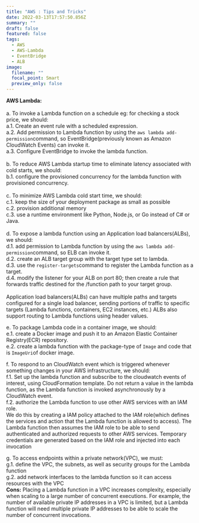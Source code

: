 ```yaml
---
title: "AWS : Tips and Tricks"
date: 2022-03-13T17:57:50.856Z
summary: ""
draft: false
featured: false
tags:
  - AWS
  - AWS-Lambda
  - EventBridge
  - ALB
image:
  filename: ""
  focal_point: Smart
  preview_only: false
---
```

**AWS Lambda:**\
\
a. To invoke a Lambda function on a schedule eg: for checking a stock price, we should:\
a.1. Create an event rule with a scheduled expression.\
a.2. Add permission to Lambda function by using the `aws lambda add-permission`command, so EventBridge(previously known as Amazon CloudWatch Events) can invoke it. \
a.3. Configure EventBridge to invoke the lambda function. \
\
b. To reduce AWS Lambda startup time to eliminate latency associated with cold starts, we should:\
b.1. configure the provisioned concurrency for the lambda function with provisioned concurrency.\
\
c. To minimize AWS Lambda cold start time, we should: \
c.1. keep the size of your deployment package as small as possible\
c.2. provision additional memory\
c.3. use a runtime environment like Python, Node.js, or Go instead of C# or Java.  \
\
d.  To expose a lambda function using an Application load balancers(ALBs), we should:\
d.1. add permission to Lambda function by using the `aws lambda add-permission`command, so ELB can invoke it. \
d.2. create an ALB target group with the target type set to lambda.\
d.3. use the `register-targets`command to register the Lambda function as a target.\
d.4. modify the listener for your ALB on port 80; then create a rule that forwards traffic destined for the /function path to your target group.\
\
Application load balancers(ALBs) can have multiple paths and targets configured for a single load balancer, sending portions of traffic to specific targets (Lambda functions, containers, EC2 instances, etc.) ALBs also support routing to Lambda functions using header values.

e. To package Lambda code in a container image, we should:\
e.1. create a Docker image and push it to an Amazon Elastic Container Registry(ECR) repository. \
e.2. create a lambda function with the package-type of `Image` and code that is `ImageUri`of docker image. 

f. To respond to an CloudWatch event which is triggered whenever something changes in your AWS infrastructure, we should:\
f.1. Set up the lambda function and subscribe to the cloudwatch events of interest, using CloudFormation template. Do not return a value in the lambda function, as the Lambda function is invoked asynchronously by a CloudWatch event.\
f.2. authorize the Lambda function to use other AWS services with an IAM role. \
We do this by creating a IAM policy attached to the IAM role(which defines the services and action that the Lambda function is allowed to access). The Lambda function then assumes the IAM role to be able to send authenticated and authorized requests to other AWS services. Temporary credentials are generated based on the IAM role and injected into each invocation

g. To access endpoints within a private network(VPC), we must:\
g.1. define the VPC, the subnets, as well as security groups for the Lambda function\
g.2. add network interfaces to the lambda function so it can access resources with the VPC\
**Cons:** Placing a Lambda function in a VPC increases complexity, especially when scaling to a large number of concurrent executions. For example, the number of available private IP addresses in a VPC is limited, but a Lambda function will need multiple private IP addresses to be able to scale the number of concurrent invocations.